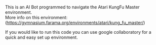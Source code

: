 This is an AI Bot programmed to navigate the Atari KungFu Master environment.  
More info on this environment: (https://gymnasium.farama.org/environments/atari/kung_fu_master/)

If you would like to run this code you can use google collaboratory for a quick and easy set up environment. 
